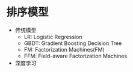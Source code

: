 
# 排序模型

- 传统模型
  - LR: Logistic Regression
  - GBDT: Gradient Boosting Decision Tree
  - FM: Factorization Machines(FM)
  - FFM: Field-aware Factorization Machines
- 深度学习
